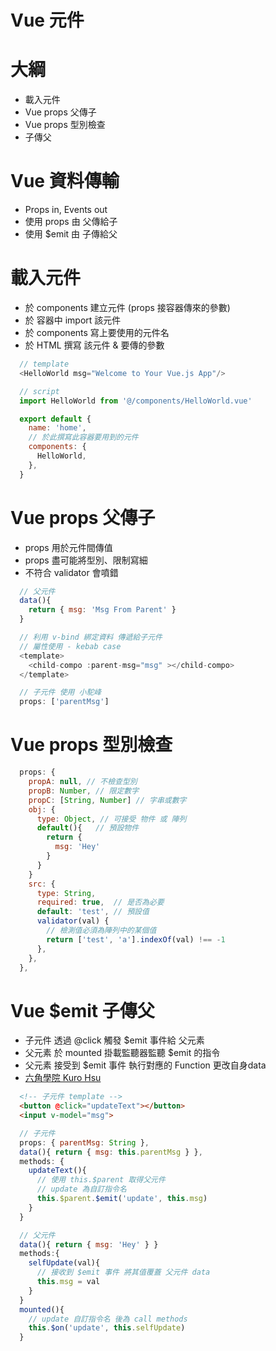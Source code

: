 # Vue 元件

# 大綱
- 載入元件
- Vue props 父傳子
- Vue props 型別檢查
- 子傳父

# Vue 資料傳輸
* Props in, Events out
* 使用 props 由 父傳給子
* 使用 $emit 由 子傳給父

# 載入元件
- 於 components 建立元件 (props 接容器傳來的參數)
- 於 容器中 import 該元件
- 於 components 寫上要使用的元件名
- 於 HTML 撰寫 該元件 & 要傳的參數
```js
  // template
  <HelloWorld msg="Welcome to Your Vue.js App"/>

  // script
  import HelloWorld from '@/components/HelloWorld.vue'

  export default {
    name: 'home',
    // 於此撰寫此容器要用到的元件
    components: {
      HelloWorld,
    },
  }
```

# Vue props 父傳子
- props 用於元件間傳值
- props 盡可能將型別、限制寫細
- 不符合 validator 會噴錯
```js
  // 父元件
  data(){
    return { msg: 'Msg From Parent' }
  }

  // 利用 v-bind 綁定資料 傳遞給子元件
  // 屬性使用 - kebab case
  <template>
    <child-compo :parent-msg="msg" ></child-compo>
  </template>

  // 子元件 使用 小駝峰
  props: ['parentMsg']
```

# Vue props 型別檢查
```js
  props: {
    propA: null, // 不檢查型別
    propB: Number, // 限定數字
    propC: [String, Number] // 字串或數字
    obj: {
      type: Object, // 可接受 物件 或 陣列
      default(){   // 預設物件
        return {
          msg: 'Hey'
        }
      }
    }
    src: {
      type: String,
      required: true,  // 是否為必要
      default: 'test', // 預設值
      validator(val) {
        // 檢測值必須為陣列中的某個值
        return ['test', 'a'].indexOf(val) !== -1
      },
    },
  },
```

# Vue $emit 子傳父
- 子元件 透過 @click 觸發 $emit 事件給 父元素
- 父元素 於 mounted 掛載監聽器監聽 $emit 的指令
- 父元素 接受到 $emit 事件 執行對應的 Function 更改自身data
- [六角學院 Kuro Hsu](https://www.youtube.com/watch?v=T2JsTE0Hq58&t=4990s)
```html
  <!-- 子元件 template -->
  <button @click="updateText"></button>
  <input v-model="msg">
```
```js
  // 子元件
  props: { parentMsg: String },
  data(){ return { msg: this.parentMsg } },
  methods: {
    updateText(){
      // 使用 this.$parent 取得父元件
      // update 為自訂指令名
      this.$parent.$emit('update', this.msg)
    }
  }
```
```js
  // 父元件
  data(){ return { msg: 'Hey' } }
  methods:{
    selfUpdate(val){
      // 接收到 $emit 事件 將其值覆蓋 父元件 data
      this.msg = val
    }
  }
  mounted(){
    // update 自訂指令名 後為 call methods
    this.$on('update', this.selfUpdate)
  }
```
